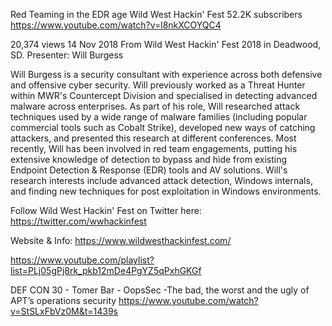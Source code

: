 Red Teaming in the EDR age
Wild West Hackin' Fest
52.2K subscribers
https://www.youtube.com/watch?v=l8nkXCOYQC4

20,374 views  14 Nov 2018
From Wild West Hackin' Fest 2018 in Deadwood, SD. 
Presenter: Will Burgess

Will Burgess is a security consultant with experience across both defensive and offensive cyber security. Will previously worked as a Threat Hunter within MWR's Countercept Division and specialised in detecting advanced malware across enterprises. As part of his role, Will researched attack techniques used by a wide range of malware families (including popular commercial tools such as Cobalt Strike), developed new ways of catching attackers, and presented this research at different conferences. Most recently, Will has been involved in red team engagements, putting his extensive knowledge of detection to bypass and hide from existing Endpoint Detection & Response (EDR) tools and AV solutions. Will's research interests include advanced attack detection, Windows internals, and finding new techniques for post exploitation in Windows environments.

Follow Wild West Hackin' Fest on Twitter here: https://twitter.com/wwhackinfest

Website & Info: https://www.wildwesthackinfest.com/

https://www.youtube.com/playlist?list=PLj05gPj8rk_pkb12mDe4PgYZ5qPxhGKGf

DEF CON 30 - Tomer Bar - OopsSec -The bad, the worst and the ugly of APT’s operations security
https://www.youtube.com/watch?v=StSLxFbVz0M&t=1439s